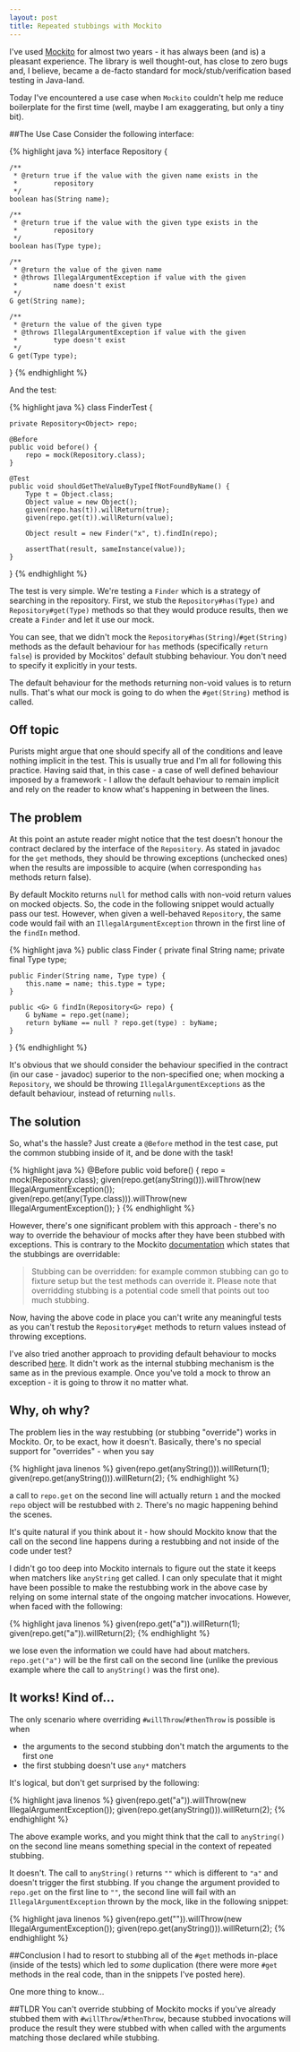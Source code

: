 ```yaml
---
layout: post
title: Repeated stubbings with Mockito
---
```


I've used [Mockito](http://mockito.org/) for almost two years - it has always
been (and is) a pleasant experience.  The library is well thought-out, has
close to zero bugs and, I believe, became a de-facto standard for
mock/stub/verification based testing in Java-land.

Today I've encountered a use case when `Mockito` couldn't help me reduce
boilerplate for the first time (well, maybe I am exaggerating, but only a
tiny bit).

##The Use Case
Consider the following interface:

{% highlight java %}
interface Repository<G> {

    /**
     * @return true if the value with the given name exists in the
     *         repository
     */
    boolean has(String name);

    /**
     * @return true if the value with the given type exists in the
     *         repository
     */
    boolean has(Type type);

    /**
     * @return the value of the given name
     * @throws IllegalArgumentException if value with the given
     *         name doesn't exist
     */
    G get(String name);

    /**
     * @return the value of the given type
     * @throws IllegalArgumentException if value with the given
     *         type doesn't exist
     */
    G get(Type type);
}
{% endhighlight %}

And the test:

{% highlight java %}
class FinderTest {

    private Repository<Object> repo;

    @Before
    public void before() {
        repo = mock(Repository.class);
    }

    @Test
    public void shouldGetTheValueByTypeIfNotFoundByName() {
        Type t = Object.class;
        Object value = new Object();
        given(repo.has(t)).willReturn(true);
        given(repo.get(t)).willReturn(value);

        Object result = new Finder("x", t).findIn(repo);

        assertThat(result, sameInstance(value));
    }

}
{% endhighlight %}

The test is very simple. We're testing a `Finder` which is a strategy of
searching in the repository. First, we stub the `Repository#has(Type)` and
`Repository#get(Type)` methods so that they would produce results, then we
create a `Finder` and let it use our mock.

You can see, that we didn't mock the `Repository#has(String)`/`#get(String)`
methods as the default behaviour for `has` methods (specifically `return
false`) is provided by Mockitos' default stubbing behaviour. You don't need to
specify it explicitly in your tests.

The default behaviour for the methods returning non-void values is to return
nulls. That's what our mock is going to do when the `#get(String)` method is
called.

## Off topic
Purists might argue that one should specify all of the conditions and
leave nothing implicit in the test. This is usually true and I'm all for
following this practice. Having said that, in this case - a case of well
defined behaviour imposed by a framework - I allow the default behaviour to
remain implicit and rely on the reader to know what's happening in between the
lines.

## The problem
At this point an astute reader might notice that the test doesn't honour the
contract declared by the interface of the `Repository`. As stated in javadoc for
the `get` methods, they should be throwing exceptions (unchecked ones) when the
results are impossible to acquire (when corresponding `has` methods return false).

By default Mockito returns `null` for method calls with non-void return values
on mocked objects. So, the code in the following snippet would actually pass
our test. However, when given a well-behaved `Repository`, the same code would
fail with an `IllegalArgumentException` thrown in the first line of the
`findIn` method.

{% highlight java %}
public class Finder {
    private final String name;
    private final Type type;

    public Finder(String name, Type type) {
        this.name = name; this.type = type;
    }

    public <G> G findIn(Repository<G> repo) {
        G byName = repo.get(name);
        return byName == null ? repo.get(type) : byName;
    }
}
{% endhighlight %}

It's obvious that we should consider the behaviour specified in the contract
(in our case - javadoc) superior to the non-specified one; when mocking a
`Repository`, we should be throwing `IllegalArgumentExceptions` as the default
behaviour, instead of returning `nulls`.

## The solution
So, what's the hassle? Just create a `@Before` method in the test case, put
the common stubbing inside of it, and be done with the task!

{% highlight java %}
@Before
public void before() {
    repo = mock(Repository.class);
    given(repo.get(anyString())).willThrow(new IllegalArgumentException());
    given(repo.get(any(Type.class))).willThrow(new IllegalArgumentException());
}
{% endhighlight %}

However, there's one significant problem with this approach - there's no way to
override the behaviour of mocks after they have been stubbed with exceptions. This
is contrary to the Mockito [documentation](http://mockito.org/) which states
that the stubbings are overridable:

> Stubbing can be overridden: for example common stubbing can go to fixture
> setup but the test methods can override it. Please note that overridding
> stubbing is a potential code smell that points out too much stubbing.

Now, having the above code in place you can't write any meaningful tests as you
can't restub the `Repository#get` methods to return values instead of throwing
exceptions.

I've also tried another approach to providing default behaviour to mocks
described
[here](http://mockito.googlecode.com/svn/tags/latest/javadoc/org/mockito/Mockito.html#14).
It didn't work as the internal stubbing mechanism is the same as in the
previous example. Once you've told a mock to throw an exception - it is going
to throw it no matter what.

## Why, oh why?
The problem lies in the way restubbing (or stubbing "override") works in
Mockito. Or, to be exact, how it doesn't. Basically, there's no special support
for "overrides" - when you say

{% highlight java linenos %}
given(repo.get(anyString())).willReturn(1);
given(repo.get(anyString())).willReturn(2);
{% endhighlight %}

a call to `repo.get` on the second line will actually return `1` and the mocked
`repo` object will be restubbed with `2`. There's no magic happening behind the
scenes.

It's quite natural if you think about it - how should Mockito know that the
call on the second line happens during a restubbing and not inside of the code
under test?

I didn't go too deep into Mockito internals to figure out the state it keeps
when matchers like `anyString` get called. I can only speculate that it might
have been possible to make the restubbing work in the above case by relying on
some internal state of the ongoing matcher invocations. However, when faced
with the following:

{% highlight java linenos %}
given(repo.get("a")).willReturn(1);
given(repo.get("a")).willReturn(2);
{% endhighlight %}

we lose even the information we could have had about matchers. `repo.get("a")`
will be the first call on the second line (unlike the previous example where
the call to `anyString()` was the first one).

## It works! Kind of...
The only scenario where overriding `#willThrow`/`#thenThrow` is possible is when

* the arguments to the second stubbing don't match the arguments to the first one
* the first stubbing doesn't use `any*` matchers

It's logical, but don't get surprised by the following:

{% highlight java linenos %}
given(repo.get("a")).willThrow(new IllegalArgumentException());
given(repo.get(anyString())).willReturn(2);
{% endhighlight %}

The above example works, and you might think that the call to `anyString()` on
the second line means something special in the context of repeated stubbing.

It doesn't. The call to `anyString()` returns `""` which is different to `"a"`
and doesn't trigger the first stubbing.  If you change the argument provided to
`repo.get` on the first line to `""`, the second line will fail with an
`IllegalArgumentException` thrown by the mock, like in the following snippet:

{% highlight java linenos %}
given(repo.get("")).willThrow(new IllegalArgumentException());
given(repo.get(anyString())).willReturn(2);
{% endhighlight %}

##Conclusion
I had to resort to stubbing all of the `#get` methods in-place (inside of the
tests) which led to _some_ duplication (there were more `#get` methods in the
real code, than in the snippets I've posted here).

One more thing to know...

##TLDR
You can't override stubbing of Mockito mocks if you've already stubbed them
with `#willThrow`/`#thenThrow`, because stubbed invocations will produce the
result they were stubbed with when called with the arguments matching those
declared while stubbing.
